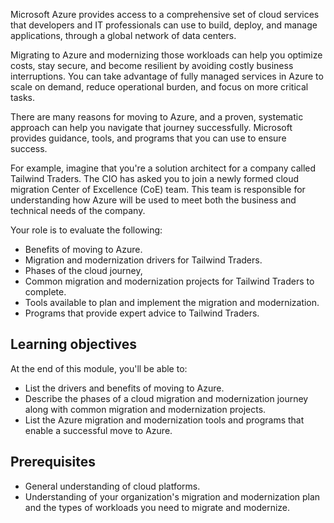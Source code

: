 Microsoft Azure provides access to a comprehensive set of cloud services that developers and IT professionals can use to build, deploy, and manage applications, through a global network of data centers. 

Migrating to Azure and modernizing those workloads can help you optimize costs, stay secure, and become resilient by avoiding costly business interruptions. You can take advantage of fully managed services in Azure to scale on demand, reduce operational burden, and focus on more critical tasks.

There are many reasons for moving to Azure, and a proven, systematic approach can help you navigate that journey successfully. Microsoft provides guidance, tools, and programs that you can use to ensure success.

For example, imagine that you're a solution architect for a company called Tailwind Traders. The CIO has asked you to join a newly formed cloud migration Center of Excellence (CoE) team. This team is responsible for understanding how Azure will be used to meet both the business and technical needs of the company.

Your role is to evaluate the following:

- Benefits of moving to Azure.
- Migration and modernization drivers for Tailwind Traders.
- Phases of the cloud journey,
- Common migration and modernization projects for Tailwind Traders to complete.
- Tools available to plan and implement the migration and modernization.
- Programs that provide expert advice to Tailwind Traders.

## Learning objectives

At the end of this module, you'll be able to:

- List the drivers and benefits of moving to Azure.
- Describe the phases of a cloud migration and modernization journey along with common migration and modernization projects.
- List the Azure migration and modernization tools and programs that enable a successful move to Azure.

## Prerequisites

- General understanding of cloud platforms.
- Understanding of your organization's migration and modernization plan and the types of workloads you need to migrate and modernize.
